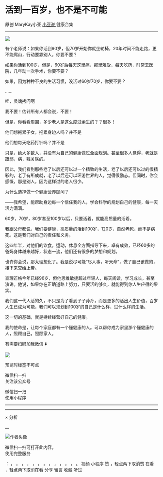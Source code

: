 #  活到一百岁，也不是不可能

原创  MaryKay小亚  [ 小亚说 ](https://mp.weixin.qq.com/mp/appmsgalbum?__biz=MzUxNDAwNTk0MQ==&action=getalbum&album_id=1708249854717526017#wechat_redirect) 健康合集

__ _ _ _ _

![](https://mmbiz.qpic.cn/mmbiz_jpg/A8SKDch4cJGUaor4VibQJ7txXqj8iacE6TB4cica3rUgMHlQ3tuvTGfVXpABMcebUAWdfl13621XZiatEzDQbdSNpg/640?wx_fmt=jpeg)

有个老师说：如果你活到90岁，但70岁开始你就坐轮椅，20年时间不能走路，更不能爬山，行动要靠别人，你要不要？

如果你活到100岁，但是，60岁后每天这里痛，那里难受，每天吃药，时常去医院，几年动一次手术，你要不要？

如果，因为种种不良的生活习惯，没活过60岁70岁，你要不要？

……

哇，灵魂拷问啊

我不要！估计所有人都会说，不要！

但是，你看看周围，多少老人是这么度过余生的？？很多！

他们想拖累子女，拖累身边人吗？并不是

他们想每天吃药打针吗？并不是

只是，绝大多数人，并没有为自己的健康做过全面规划。甚至很多人觉得，老就是跟弱，病，残关联的。

因此，我们看到那些老了以后还可以过一个精致的生活，老了以后还可以过的很精彩的，老了有所成就，老了以后还可以环游世界的人，觉得很励志。但同时，你会感慨，那是别人，因为这样过的老人很少。

为什么选择做一个健康营养顾问？

——我希望，能帮助身边每一个信任我的人，学会科学的规划自己的健康，每一天活力满满。

60岁，70岁，80岁甚至100岁以后，只要活着，就能高质量的活着。

我跟父母都说，我们要健康，高质量的活到100岁，120岁，自然老死，而不是病死。这是我们对自己的责任和义务。

这四年半，对他们的饮食，运动，休息全方面指导下来，卓有成效，已经60多的爸妈身体越来越好，状态一流，他们还有很多的梦想和规划。

也许你会说，那太理想化了。我是说尽可能“尽人事，听天命”，做了自己该做的，接下来交给上帝。

查理芒格今年已经96岁，但他思维敏捷超过年轻人，每天阅读，学习成长，甚至演讲。他说，如果你在正确道路上努力，只要活的够久，就能得到你人生应得的果实。

我们这一代人活的久，不只是为了看到子子孙孙，而是更多的活出人生价值，百岁人生已成为可能，我们可以规划到100岁的自己是什么样，过什么样的生活。

这一切的基础，就是持续经营好自己的健康。

我的使命是，让每个家庭都有一个懂健康的人。可以帮你成为家里那个懂健康的人，照顾自己，照顾家人。

有需要扫码加我微信  ⬇️

![](https://mmbiz.qpic.cn/mmbiz_jpg/A8SKDch4cJGUaor4VibQJ7txXqj8iacE6TKa6QPtSbqrxwcZUW0N7YnoneqvQ0IpKYIoJVRukDnNwCwibXaHX6Yyw/640?wx_fmt=jpeg)

预览时标签不可点

微信扫一扫  
关注该公众号



微信扫一扫  
使用小程序

****



****



×  分析

__

![作者头像](http://mmbiz.qpic.cn/mmbiz_png/A8SKDch4cJE0KicTMyrVCx3VLqEgic5sJ1V5QeGZTibG9GLZlSCXSj5ByXNkib5PBrZVMkI41KKxgwE1K9gfypUeRg/0?wx_fmt=png)

微信扫一扫可打开此内容，  
使用完整服务

：  ，  ，  ，  ，  ，  ，  ，  ，  ，  ，  ，  ，  。  视频  小程序  赞  ，轻点两下取消赞  在看  ，轻点两下取消在看
分享  留言  收藏  听过


